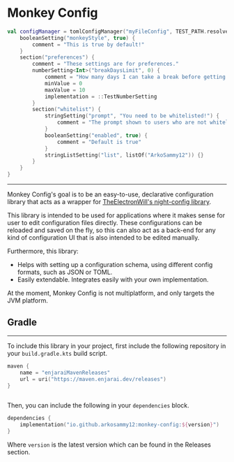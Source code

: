 # Monkey Config

```kotlin
val configManager = tomlConfigManager("myFileConfig", TEST_PATH.resolve("test.toml")) {
    booleanSetting("monkeyStyle", true) {
        comment = "This is true by default!"
    }
    section("preferences") {
        comment = "These settings are for preferences."
        numberSetting<Int>("breakDaysLimit", 0) {
            comment = "How many days I can take a break before getting back in the grind. Default is 0. Minimum is 0 and maximum is 10."
            minValue = 0
            maxValue = 10
            implementation = ::TestNumberSetting
        }
        section("whitelist") {
            stringSetting("prompt", "You need to be whitelisted!") {
                comment = "The prompt shown to users who are not whitelisted."
            }
            booleanSetting("enabled", true) {
                comment = "Default is true"
            }
            stringListSetting("list", listOf("ArkoSammy12")) {}
        }
    }
}
```

---

Monkey Config's goal is to be an easy-to-use,
declarative configuration library
that acts as a wrapper for [TheElectronWill's night-config library](https://github.com/TheElectronWill/night-config).

This library is intended to be used for applications where it makes sense for user to edit configuration files directly. 
These configurations can be reloaded and saved on the fly, so this can also act as a back-end for any kind of configuration UI that is also intended to be edited manually.

Furthermore, this library:

- Helps with setting up a configuration schema, using different config formats, such as JSON or TOML.
- Easily extendable. Integrates easily with your own implementation.

At the moment, Monkey Config is not multiplatform, and only targets the JVM platform.

## Gradle
---

To include this library in your project, first include the following repository in your `build.gradle.kts` build script.

```kotlin
maven {
    name = "enjaraiMavenReleases"
    url = uri("https://maven.enjarai.dev/releases")
}
 
```

Then, you can include the following in your `dependencies` block.

```kotlin
dependencies {
    implementation("io.github.arkosammy12:monkey-config:${version}")
}

```

Where `version` is the latest version which can be found in the Releases section.

